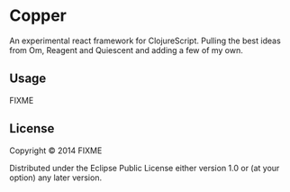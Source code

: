 # Copper

An experimental react framework for ClojureScript.  Pulling the best ideas from Om, Reagent and Quiescent and adding a few of my own.

## Usage

FIXME

## License

Copyright © 2014 FIXME

Distributed under the Eclipse Public License either version 1.0 or (at
your option) any later version.
